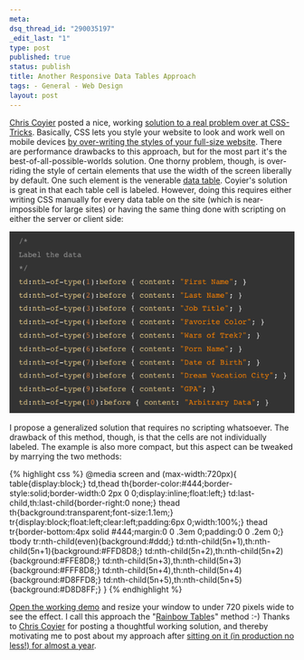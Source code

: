 ```yaml
--- 
meta: 
dsq_thread_id: "290035197" 
_edit_last: "1" 
type: post 
published: true 
status: publish 
title: Another Responsive Data Tables Approach 
tags: - General - Web Design 
layout: post 
--- 
```


[Chris Coyier](http://chriscoyier.net/) posted a nice, working [solution to a real problem over at CSS-Tricks](http://css-tricks.com/responsive-data-tables/). Basically, CSS lets you style your website to look and work well on mobile devices [by over-writing the styles of your full-size website](http://www.alistapart.com/articles/responsive-web-design/). There are performance drawbacks to this approach, but for the most part it's the best-of-all-possible-worlds solution. One thorny problem, though, is over-riding the style of certain elements that use the width of the screen liberally by default. One such element is the venerable [data table](http://www.w3schools.com/tags/tag_table.asp). Coyier's solution is great in that each table cell is labeled. However, doing this requires either writing CSS manually for every data table on the site (which is near-impossible for large sites) or having the same thing done with scripting on either the server or client side: 

[![](/images/tables_content_in_css.png)](/images/tables_content_in_css.png)

I propose a generalized solution that requires no scripting whatsoever. The drawback of this method, though, is that the cells are not individually labeled. The example is also more compact, but this aspect can be tweaked by marrying the two methods: 

{% highlight css %}
@media screen and (max-width:720px){ 
	table{display:block;}
	td,thead th{border-color:#444;border-style:solid;border-width:0 2px 0 0;display:inline;float:left;}
		td:last-child,th:last-child{border-right:0 none;}
		thead th{background:transparent;font-size:1.1em;}
	tr{display:block;float:left;clear:left;padding:6px 0;width:100%;}
		thead tr{border-bottom:4px solid #444;margin:0 0 .3em 0;padding:0 0 .2em 0;}
		tbody tr:nth-child(even){background:#ddd;}
	td:nth-child(5n+1),th:nth-child(5n+1){background:#FFD8D8;}
	td:nth-child(5n+2),th:nth-child(5n+2){background:#FFE8D8;}
	td:nth-child(5n+3),th:nth-child(5n+3){background:#FFF8D8;}
	td:nth-child(5n+4),th:nth-child(5n+4){background:#D8FFD8;}
	td:nth-child(5n+5),th:nth-child(5n+5){background:#D8D8FF;}
	}
{% endhighlight %}

[Open the working demo](http://hawidu.com/responsivetables/) and resize your window to under 720 pixels wide to see the effect. I call this approach the "[Rainbow Table](http://en.wikipedia.org/wiki/Rainbow_table)s" method :-) Thanks to [Chris Coyier](https://twitter.com/chriscoyier) for posting a thoughtful working solution, and thereby motivating me to post about my approach after [sitting on it (in production no less!) for almost a year](http://twitpic.com/21a4do).